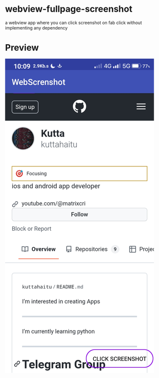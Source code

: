 # webview-fullpage-screenshot
a webview app where you can click screenshot on fab click without implementing any dependency 

<h1>Preview</h1>
<img src="https://github.com/kuttahaitu/webview-fullpage-screenshot/raw/main/ScreenShots/Screenshot_2023-01-10-10-09-18-939_com.example.wfpss.jpg"></img>
